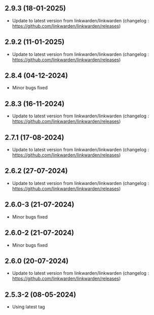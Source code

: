 
## 2.9.3 (18-01-2025)
- Update to latest version from linkwarden/linkwarden (changelog : https://github.com/linkwarden/linkwarden/releases)

## 2.9.2 (11-01-2025)
- Update to latest version from linkwarden/linkwarden (changelog : https://github.com/linkwarden/linkwarden/releases)
## 2.8.4 (04-12-2024)
- Minor bugs fixed

## 2.8.3 (16-11-2024)
- Update to latest version from linkwarden/linkwarden (changelog : https://github.com/linkwarden/linkwarden/releases)

## 2.7.1 (17-08-2024)
- Update to latest version from linkwarden/linkwarden (changelog : https://github.com/linkwarden/linkwarden/releases)

## 2.6.2 (27-07-2024)
- Update to latest version from linkwarden/linkwarden (changelog : https://github.com/linkwarden/linkwarden/releases)
## 2.6.0-3 (21-07-2024)
- Minor bugs fixed
## 2.6.0-2 (21-07-2024)
- Minor bugs fixed

## 2.6.0 (20-07-2024)
- Update to latest version from linkwarden/linkwarden (changelog : https://github.com/linkwarden/linkwarden/releases)
## 2.5.3-2 (08-05-2024)
- Using latest tag
